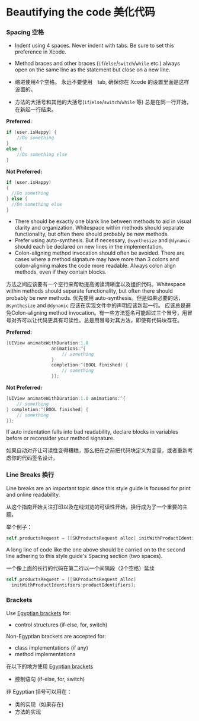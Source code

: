 # Beautifying the code  美化代码

### Spacing 空格

* Indent using 4 spaces. Never indent with tabs. Be sure to set this preference in Xcode.
* Method braces and other braces (`if`/`else`/`switch`/`while` etc.) always open on the same line as the statement but close on a new line.

* 缩进使用4个空格。 永远不要使用　tab, 确保你在 Xcode 的设置里面是这样设置的。
* 方法的大括号和其他的大括号(`if`/`else`/`switch`/`while` 等)  总是在同一行开始，在新起一行结束。

**Preferred:**
```objective-c
if (user.isHappy) {
    //Do something
}
else {
    //Do something else
}
```

**Not Preferred:**
```objective-c
if (user.isHappy)
{
  //Do something
} else {
  //Do something else
}
```

* There should be exactly one blank line between methods to aid in visual clarity and organization. Whitespace within methods should separate functionality, but often there should probably be new methods.
* Prefer using auto-synthesis. But if necessary, `@synthesize` and `@dynamic` should each be declared on new lines in the implementation.
* Colon-aligning method invocation should often be avoided. There are cases where a method signature may have more than 3 colons and colon-aligning makes the code more readable. Always colon align methods, even if they contain blocks.

方法之间应该要有一个空行来帮助提高阅读清晰度以及组织代码。Whitespace within methods should separate functionality, but often there should probably be new methods.
优先使用 auto-synthesis。但是如果必要的话， `@synthesize` and `@dynamic` 应该在实现文件中的声明应该新起一行。
应该总是避免Colon-aligning method invocation。有一些方法签名可能超过三个冒号，用冒号对齐可以让代码更具有可读性。总是用冒号对其方法，即使有代码块存在。


**Preferred:**

```objective-c
[UIView animateWithDuration:1.0
                 animations:^{
                     // something
                 }
                 completion:^(BOOL finished) {
                     // something
                 }];
```


**Not Preferred:**

```objective-c
[UIView animateWithDuration:1.0 animations:^{
    // something 
} completion:^(BOOL finished) {
    // something
}];
```

If auto indentation falls into bad readability, declare blocks in variables before or reconsider your method signature.

如果自动对齐让可读性变得糟糕，那么把在之前把代码块定义为变量，或者重新考虑你的代码签名设计。

### Line Breaks 换行

Line breaks are an important topic since this style guide is focused for print and online readability.

从这个指南开始关注打印以及在线浏览的可读性开始，换行成为了一个重要的主题。

举个例子：

```objective-c
self.productsRequest = [[SKProductsRequest alloc] initWithProductIdentifiers:productIdentifiers];
```

A long line of code like the one above should be carried on to the second line adhering to this style guide's Spacing section (two spaces).

一个像上面的长行的代码在第二行以一个间隔段（2个空格）延续

```objective-c
self.productsRequest = [[SKProductsRequest alloc] 
  initWithProductIdentifiers:productIdentifiers];
```

### Brackets

Use [Egyptian brackets](https://en.wikipedia.org/wiki/Indent_style#K.26R_style) for:

* control structures (if-else, for, switch)

Non-Egyptian brackets are accepted for:

* class implementations (if any)
* method implementations

在以下的地方使用 [Egyptian brackets](https://en.wikipedia.org/wiki/Indent_style#K.26R_style)

* 控制语句 (if-else, for, switch)

非 Egyptian 括号可以用在：

* 类的实现（如果存在)
* 方法的实现


